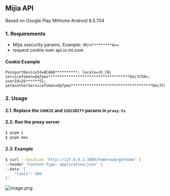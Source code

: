 ## Mijia API

Based on Google Play MiHome Android 8.5.704

### 1. Requirements

- Mijia ssecurity params, Example: `VM/n*********A==`
- request cookie over api.io.mi.com

#### Cookie Example

```
PassportDeviceId=BCA6D**********; locale=zh_CN; serviceToken=Qqfpmz************************************bkc7C50=; userId=26******51; yetAnotherServiceToken=Qqfpmz************************************bkc7C50=
```

### 2. Usage

#### 2.1. Replace the `COOKIE` and `SSECURITY` params in `proxy.ts`

#### 2.2. Run the proxy server

```bash
$ pnpm i
$ pnpm dev
```

#### 2.3. Example

```bash
$ curl --location 'http://127.0.0.1:3000/homeroom/gethome' \
--header 'Content-Type: application/json' \
--data '{
    "limit": 300
}'
```

![image.png](https://vip2.loli.io/2023/07/01/jTgzmtG26P5wcLR.png)
